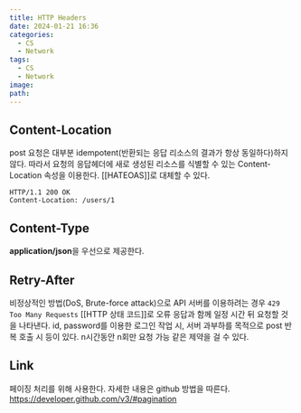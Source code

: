 ```yaml
---
title: HTTP Headers
date: 2024-01-21 16:36
categories:
  - CS
  - Network
tags:
  - CS
  - Network
image: 
path:
---
```


## Content-Location
post 요청은 대부분 idempotent(반환되는 응답 리소스의 결과가 항상 동일하다)하지 않다. 따라서 요청의 응답헤더에 새로 생성된 리소스를 식별할 수 있는 Content-Location 속성을 이용한다. [[HATEOAS]]로 대체할 수 있다.

```http
HTTP/1.1 200 OK
Content-Location: /users/1
```

## Content-Type
**application/json**을 우선으로 제공한다.

## Retry-After
비정상적인 방법(DoS, Brute-force attack)으로 API 서버를 이용하려는 경우 `429 Too Many Requests` [[HTTP 상태 코드]]로 오류 응답과 함께 일정 시간 뒤 요청할 것을 나타낸다. id, password를 이용한 로그인 작업 시, 서버 과부하를 목적으로 post 반복 호출 시 등이 있다. n시간동안 n회만 요청 가능 같은 제약을 걸 수 있다.

## Link
페이징 처리를 위해 사용한다. 자세한 내용은 github 방법을 따른다.
https://developer.github.com/v3/#pagination